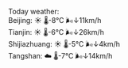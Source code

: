 Today weather:  
Beijing: ☀️   🌡️-8°C 🌬️↓11km/h  
Tianjin: ☀️   🌡️-6°C 🌬️↓26km/h  
Shijiazhuang: ☀️   🌡️-5°C 🌬️↓4km/h  
Tangshan: ☁️   🌡️-7°C 🌬️↓14km/h  
